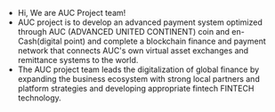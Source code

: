 - Hi, We are AUC Project team!
- AUC project is to develop an advanced payment system optimized through AUC (ADVANCED UNITED CONTINENT) coin and en-Cash(digital point) and complete a blockchain finance and payment network that connects AUC's own virtual asset exchanges and remittance systems to the world.
- The AUC project team leads the digitalization of global finance by expanding the business ecosystem with strong local partners and platform strategies and developing appropriate fintech FINTECH technology.

<!---
AUCblockchain/AUCblockchain is a ✨ special ✨ repository because its `README.md` (this file) appears on your GitHub profile.
You can click the Preview link to take a look at your changes.
--->
